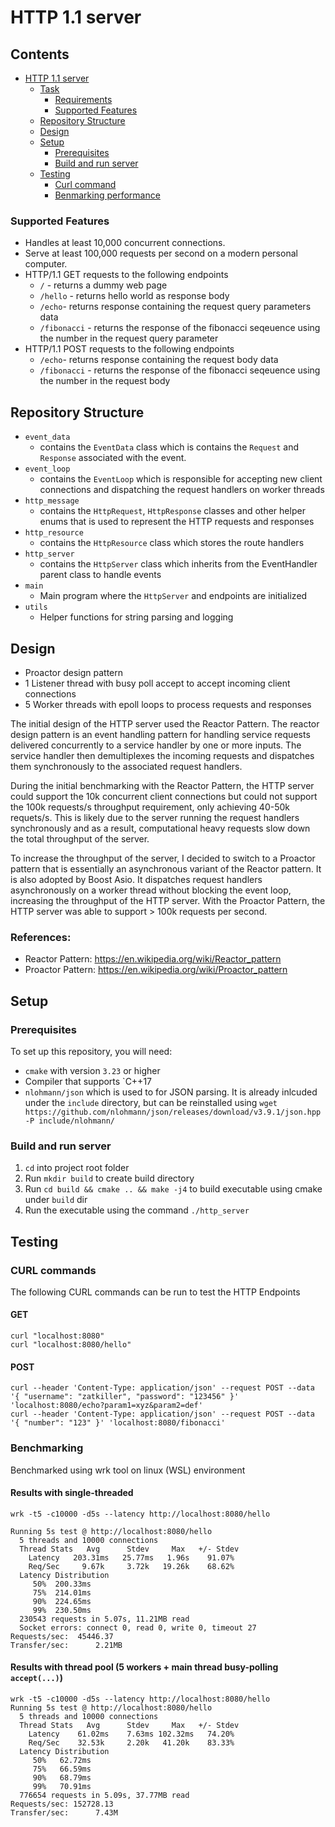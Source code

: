 # HTTP 1.1 server

## Contents

* [HTTP 1.1 server](#http-11-server)
  * [Task](#task)
    * [Requirements](#task-requirements)
    * [Supported Features](#supported-features)
  * [Repository Structure](#repository-structure)
  * [Design](#design)
  * [Setup](#setup)
      * [Prerequisites](#prerequisites)
      * [Build and run server](#build-and-run-server)
  * [Testing](#testing)
      * [Curl command](#curl-commands)
      * [Benmarking performance](#benchmarking)

### Supported Features
- Handles at least 10,000 concurrent connections.
- Serve at least 100,000 requests per second on a modern personal computer.
- HTTP/1.1 GET requests to the following endpoints
  - `/` - returns a dummy web page
  - `/hello` - returns hello world as response body
  - `/echo`- returns response containing the request query parameters data
  - `/fibonacci` - returns the response of the fibonacci seqeuence using the number in the request query parameter
- HTTP/1.1 POST requests to the following endpoints
  - `/echo`- returns response containing the request body data
  - `/fibonacci` - returns the response of the fibonacci seqeuence using the number in the request body

## Repository Structure
- `event_data`
  - contains the `EventData` class which is contains the `Request` and `Response` associated with the event.
- `event_loop`
  - contains the `EventLoop` which is responsible for accepting new client connections and dispatching the request handlers on worker threads
- `http_message`
  - contains the `HttpRequest`, `HttpResponse` classes and other helper enums that is used to represent the HTTP requests and responses
- `http_resource`
  - contains the `HttpResource` class which stores the route handlers
- `http_server`
  - contains the `HttpServer` class which inherits from the EventHandler parent class to handle events
- `main`
  - Main program where the `HttpServer` and endpoints are initialized
- `utils`
  - Helper functions for string parsing and logging

## Design
- Proactor design pattern
- 1 Listener thread with busy poll accept to accept incoming client connections
- 5 Worker threads with epoll loops to process requests and responses

The initial design of the HTTP server used the Reactor Pattern. The reactor design pattern is an event handling pattern for handling service requests delivered concurrently to a service handler by one or more inputs. The service handler then demultiplexes the incoming requests and dispatches them synchronously to the associated request handlers. 

During the initial benchmarking with the Reactor Pattern, the HTTP server could support the 10k concurrent client connections but could not support the 100k requests/s throughput requirement, only achieving 40-50k requets/s. This is likely due to the server running the request handlers synchronously and as a result, computational heavy requests slow down the total throughput of the server.

To increase the throughput of the server, I decided to switch to a Proactor pattern that is essentially an asynchronous variant of the Reactor pattern. It is also adopted by Boost Asio. It dispatches request handlers asynchronously on a worker thread without blocking the event loop, increasing the throughput of the HTTP server. With the Proactor Pattern, the HTTP server was able to support > 100k requests per second.


### References:
- Reactor Pattern: https://en.wikipedia.org/wiki/Reactor_pattern
- Proactor Pattern: https://en.wikipedia.org/wiki/Proactor_pattern


## Setup

### Prerequisites
To set up this repository, you will need:
- `cmake` with version `3.23` or higher
- Compiler that supports `C++17
- `nlohmann/json` which is used to for JSON parsing. It is already inlcuded under the `include` directory, but can be reinstalled using `wget https://github.com/nlohmann/json/releases/download/v3.9.1/json.hpp -P include/nlohmann/`

### Build and run server
1. `cd` into project root folder
2. Run `mkdir build` to create build directory 
3. Run `cd build && cmake .. && make -j4` to build executable using cmake under `build` dir
4. Run the executable using the command `./http_server`

## Testing

### CURL commands

The following CURL commands can be run to test the HTTP Endpoints

#### GET
```
curl "localhost:8080"
curl "localhost:8080/hello"
```

#### POST

```
curl --header 'Content-Type: application/json' --request POST --data '{ "username": "zatkiller", "password": "123456" }' 'localhost:8080/echo?param1=xyz&param2=def'
curl --header 'Content-Type: application/json' --request POST --data '{ "number": "123" }' 'localhost:8080/fibonacci'
```

### Benchmarking

Benchmarked using wrk tool on linux (WSL) environment

#### Results with single-threaded

```
wrk -t5 -c10000 -d5s --latency http://localhost:8080/hello

Running 5s test @ http://localhost:8080/hello
  5 threads and 10000 connections
  Thread Stats   Avg      Stdev     Max   +/- Stdev
    Latency   203.31ms   25.77ms   1.96s    91.07%
    Req/Sec     9.67k     3.72k   19.26k    68.62%
  Latency Distribution
     50%  200.33ms
     75%  214.01ms
     90%  224.65ms
     99%  230.50ms
  230543 requests in 5.07s, 11.21MB read
  Socket errors: connect 0, read 0, write 0, timeout 27
Requests/sec:  45446.37
Transfer/sec:      2.21MB
```

#### Results with thread pool (5 workers + main thread busy-polling `accept(...)`)

```
wrk -t5 -c10000 -d5s --latency http://localhost:8080/hello
Running 5s test @ http://localhost:8080/hello
  5 threads and 10000 connections
  Thread Stats   Avg      Stdev     Max   +/- Stdev
    Latency    61.02ms    7.63ms 102.32ms   74.20%
    Req/Sec    32.53k     2.20k   41.20k    83.33%
  Latency Distribution
     50%   62.72ms
     75%   66.59ms
     90%   68.79ms
     99%   70.91ms
  776654 requests in 5.09s, 37.77MB read
Requests/sec: 152728.13
Transfer/sec:      7.43M
```
